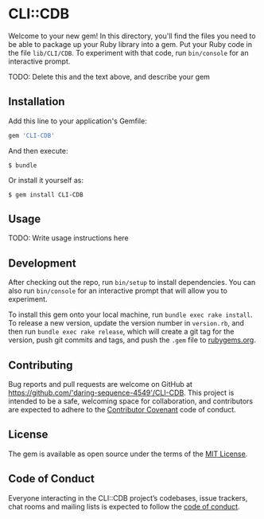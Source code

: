 # CLI::CDB

Welcome to your new gem! In this directory, you'll find the files you need to be able to package up your Ruby library into a gem. Put your Ruby code in the file `lib/CLI/CDB`. To experiment with that code, run `bin/console` for an interactive prompt.

TODO: Delete this and the text above, and describe your gem

## Installation

Add this line to your application's Gemfile:

```ruby
gem 'CLI-CDB'
```

And then execute:

    $ bundle

Or install it yourself as:

    $ gem install CLI-CDB

## Usage

TODO: Write usage instructions here

## Development

After checking out the repo, run `bin/setup` to install dependencies. You can also run `bin/console` for an interactive prompt that will allow you to experiment.

To install this gem onto your local machine, run `bundle exec rake install`. To release a new version, update the version number in `version.rb`, and then run `bundle exec rake release`, which will create a git tag for the version, push git commits and tags, and push the `.gem` file to [rubygems.org](https://rubygems.org).

## Contributing

Bug reports and pull requests are welcome on GitHub at https://github.com/'daring-sequence-4549'/CLI-CDB. This project is intended to be a safe, welcoming space for collaboration, and contributors are expected to adhere to the [Contributor Covenant](http://contributor-covenant.org) code of conduct.

## License

The gem is available as open source under the terms of the [MIT License](https://opensource.org/licenses/MIT).

## Code of Conduct

Everyone interacting in the CLI::CDB project’s codebases, issue trackers, chat rooms and mailing lists is expected to follow the [code of conduct](https://github.com/'daring-sequence-4549'/CLI-CDB/blob/master/CODE_OF_CONDUCT.md).
